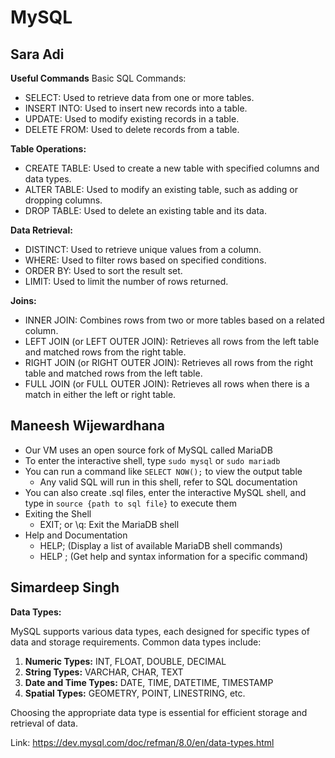 # MySQL

## Sara Adi
**Useful Commands**
Basic SQL Commands:
* SELECT: Used to retrieve data from one or more tables.
* INSERT INTO: Used to insert new records into a table.
* UPDATE: Used to modify existing records in a table.
* DELETE FROM: Used to delete records from a table.


**Table Operations:**
* CREATE TABLE: Used to create a new table with specified columns and data types.
* ALTER TABLE: Used to modify an existing table, such as adding or dropping columns.
* DROP TABLE: Used to delete an existing table and its data.

**Data Retrieval:**
* DISTINCT: Used to retrieve unique values from a column.
* WHERE: Used to filter rows based on specified conditions.
* ORDER BY: Used to sort the result set.
* LIMIT: Used to limit the number of rows returned.

**Joins:**
* INNER JOIN: Combines rows from two or more tables based on a related column.
* LEFT JOIN (or LEFT OUTER JOIN): Retrieves all rows from the left table and matched rows from the right table.
* RIGHT JOIN (or RIGHT OUTER JOIN): Retrieves all rows from the right table and matched rows from the left table.
* FULL JOIN (or FULL OUTER JOIN): Retrieves all rows when there is a match in either the left or right table.

## Maneesh Wijewardhana
-   Our VM uses an open source fork of MySQL called MariaDB
-   To enter the interactive shell, type `sudo mysql` or `sudo mariadb`
-   You can run a command like `SELECT NOW();` to view the output table
    -   Any valid SQL will run in this shell, refer to SQL documentation
-   You can also create .sql files, enter the interactive MySQL shell, and type in `source {path to sql file}` to execute them
-   Exiting the Shell
    -   EXIT; or \q: Exit the MariaDB shell
-   Help and Documentation
    -   HELP; (Display a list of available MariaDB shell commands)
    -   HELP <command>; (Get help and syntax information for a specific command)

## Simardeep Singh
**Data Types:**

MySQL supports various data types, each designed for specific types of data and storage requirements. Common data types include:

1. **Numeric Types:** INT, FLOAT, DOUBLE, DECIMAL
2. **String Types:** VARCHAR, CHAR, TEXT
3. **Date and Time Types:** DATE, TIME, DATETIME, TIMESTAMP
4. **Spatial Types:** GEOMETRY, POINT, LINESTRING, etc.

Choosing the appropriate data type is essential for efficient storage and retrieval of data.

Link: https://dev.mysql.com/doc/refman/8.0/en/data-types.html

